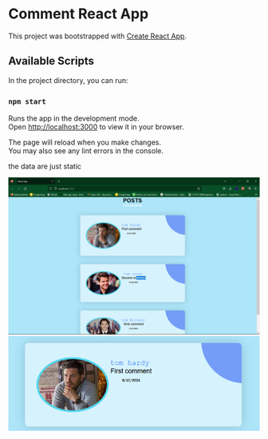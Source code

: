 # Comment React App

This project was bootstrapped with [Create React App](https://github.com/facebook/create-react-app).

## Available Scripts

In the project directory, you can run:

### `npm start`

Runs the app in the development mode.\
Open [http://localhost:3000](http://localhost:3000) to view it in your browser.

The page will reload when you make changes.\
You may also see any lint errors in the console.



the data are just static

![alt text](https://github.com/Abin-A13/React-Ex2/blob/main/Screenshots/Screenshot%20(15).png)
![alt text](https://github.com/Abin-A13/React-Ex2/blob/main/Screenshots/Screenshot%20(16).png)
